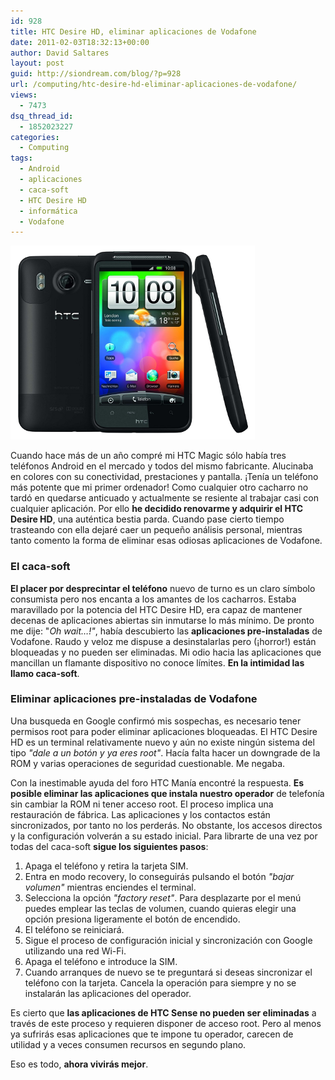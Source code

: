 ```yaml
---
id: 928
title: HTC Desire HD, eliminar aplicaciones de Vodafone
date: 2011-02-03T18:32:13+00:00
author: David Saltares
layout: post
guid: http://siondream.com/blog/?p=928
url: /computing/htc-desire-hd-eliminar-aplicaciones-de-vodafone/
views:
  - 7473
dsq_thread_id:
  - 1852023227
categories:
  - Computing
tags:
  - Android
  - aplicaciones
  - caca-soft
  - HTC Desire HD
  - informática
  - Vodafone
---
```


![htc-desire-hd.png](/img/wp/htc-desire-hd.png)

Cuando hace más de un año compré mi HTC Magic sólo había tres teléfonos Android en el mercado y todos del mismo fabricante. Alucinaba en colores con su conectividad, prestaciones y pantalla. ¡Tenía un teléfono más potente que mi primer ordenador! Como cualquier otro cacharro no tardó en quedarse anticuado y actualmente se resiente al trabajar casi con cualquier aplicación. Por ello **he decidido renovarme y adquirir el HTC Desire HD**, una auténtica bestia parda. Cuando pase cierto tiempo trasteando con ella dejaré caer un pequeño análisis personal, mientras tanto comento la forma de eliminar esas odiosas aplicaciones de Vodafone.

### El caca-soft

**El placer por desprecintar el teléfono** nuevo de turno es un claro símbolo consumista pero nos encanta a los amantes de los cacharros. Estaba maravillado por la potencia del HTC Desire HD, era capaz de mantener decenas de aplicaciones abiertas sin inmutarse lo más mínimo. De pronto me dije: "*Oh wait…!"*, había descubierto las **aplicaciones pre-instaladas** de Vodafone. Raudo y veloz me dispuse a desinstalarlas pero (¡horror!) están bloqueadas y no pueden ser eliminadas. Mi odio hacia las aplicaciones que mancillan un flamante dispositivo no conoce límites. **En la intimidad las llamo caca-soft**.

### Eliminar aplicaciones pre-instaladas de Vodafone

Una busqueda en Google confirmó mis sospechas, es necesario tener permisos root para poder eliminar aplicaciones bloqueadas. El HTC Desire HD es un terminal relativamente nuevo y aún no existe ningún sistema del tipo *"dale a un botón y ya eres root"*. Hacía falta hacer un downgrade de la ROM y varias operaciones de seguridad cuestionable. Me negaba.

Con la inestimable ayuda del foro HTC Manía encontré la respuesta. **Es posible eliminar las aplicaciones que instala nuestro operador** de telefonía sin cambiar la ROM ni tener acceso root. El proceso implica una restauración de fábrica. Las aplicaciones y los contactos están sincronizados, por tanto no los perderás. No obstante, los accesos directos y la configuración volverán a su estado inicial. Para librarte de una vez por todas del caca-soft **sigue los siguientes pasos**:

1.  Apaga el teléfono y retira la tarjeta SIM.
2.  Entra en modo recovery, lo conseguirás pulsando el botón *"bajar volumen"* mientras enciendes el terminal.
3.  Selecciona la opción *"factory reset"*. Para desplazarte por el menú puedes emplear las teclas de volumen, cuando quieras elegir una opción presiona ligeramente el botón de encendido.
4.  El teléfono se reiniciará.
5.  Sigue el proceso de configuración inicial y sincronización con Google utilizando una red Wi-Fi.
6.  Apaga el teléfono e introduce la SIM.
7.  Cuando arranques de nuevo se te preguntará si deseas sincronizar el teléfono con la tarjeta. Cancela la operación para siempre y no se instalarán las aplicaciones del operador.

Es cierto que **las aplicaciones de HTC Sense no pueden ser eliminadas** a través de este proceso y requieren disponer de acceso root. Pero al menos ya sufrirás esas aplicaciones que te impone tu operador, carecen de utilidad y a veces consumen recursos en segundo plano.

Eso es todo, **ahora vivirás mejor**.